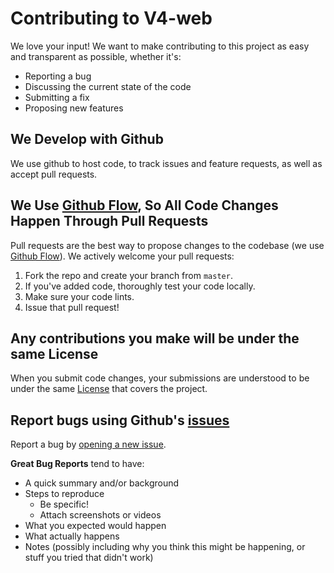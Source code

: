 # Contributing to V4-web
We love your input! We want to make contributing to this project as easy and transparent as possible, whether it's:

- Reporting a bug
- Discussing the current state of the code
- Submitting a fix
- Proposing new features

## We Develop with Github
We use github to host code, to track issues and feature requests, as well as accept pull requests.

## We Use [Github Flow](https://guides.github.com/introduction/flow/index.html), So All Code Changes Happen Through Pull Requests
Pull requests are the best way to propose changes to the codebase (we use [Github Flow](https://guides.github.com/introduction/flow/index.html)). We actively welcome your pull requests:

1. Fork the repo and create your branch from `master`.
2. If you've added code, thoroughly test your code locally.
3. Make sure your code lints.
4. Issue that pull request!

## Any contributions you make will be under the same License
When you submit code changes, your submissions are understood to be under the same [License](https://github.com/dydxprotocol/v4-web/blob/master/LICENSE) that covers the project.

## Report bugs using Github's [issues](https://github.com/dydxprotocol/v4-web/issues)
Report a bug by [opening a new issue](https://github.com/dydxprotocol/v4-web/issues/new).

**Great Bug Reports** tend to have:

- A quick summary and/or background
- Steps to reproduce
  - Be specific!
  - Attach screenshots or videos
- What you expected would happen
- What actually happens
- Notes (possibly including why you think this might be happening, or stuff you tried that didn't work)
